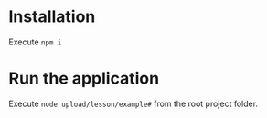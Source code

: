 # Installation 
Execute `npm i`


# Run the application
Execute `node upload/lesson/example#` from the root project folder.
